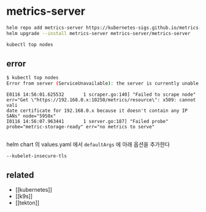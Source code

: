# metrics-server

```sh
helm repo add metrics-server https://kubernetes-sigs.github.io/metrics-server/
helm upgrade --install metrics-server metrics-server/metrics-server
```

```sh
kubectl top nodes
```

## error
```sh
$ kubectl top nodes
Error from server (ServiceUnavailable): the server is currently unable to handle the request (get nodes.metrics.k8s.io)

```

```log 
E0116 14:56:01.625532       1 scraper.go:140] "Failed to scrape node" err="Get \"https://192.168.0.x:10250/metrics/resource\": x509: cannot vali
date certificate for 192.168.0.x because it doesn't contain any IP SANs" node="5950x"
I0116 14:56:07.963441       1 server.go:187] "Failed probe" probe="metric-storage-ready" err="no metrics to serve"
```

```

```
helm chart 의 values.yaml 에서 `defaultArgs` 에 아래 옵션을 추가한다

```
--kubelet-insecure-tls
```


## related
- [[kubernetes]]
- [[k9s]]
- [[tekton]]
